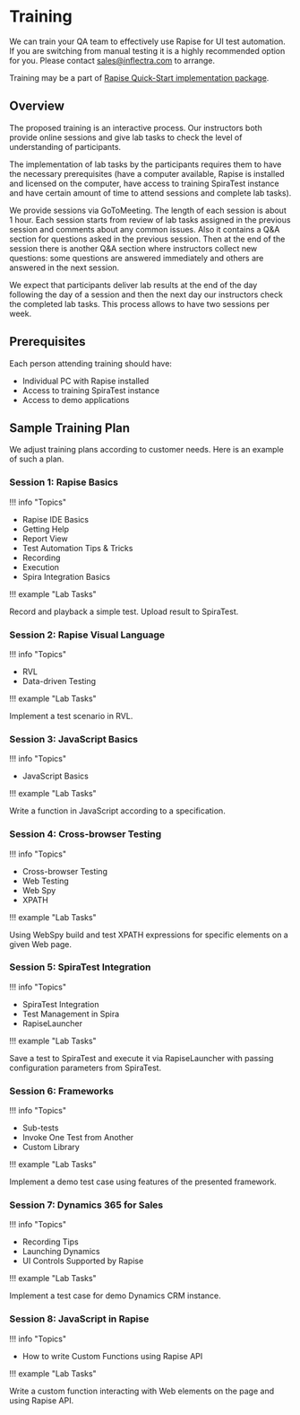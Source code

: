 # Training

We can train your QA team to effectively use Rapise for UI test automation. If you are switching from manual testing it is a highly recommended option for you. Please contact sales@inflectra.com to arrange.

Training may be a part of [Rapise Quick-Start implementation package](https://www.inflectra.com/Company/Article/jump-starting-your-rapise-test-automation-project-997.aspx).

## Overview

The proposed training is an interactive process. Our instructors both provide online sessions and give lab tasks to check the level of understanding of participants. 

The implementation of lab tasks by the participants requires them to have the necessary prerequisites (have a computer available, Rapise is installed and licensed on the computer, have access to training SpiraTest instance and have certain amount of time to attend sessions and complete lab tasks).

We provide sessions via GoToMeeting. The length of each session is about 1 hour. Each session starts from review of lab tasks assigned in the previous session and comments about any common issues. Also it contains a Q&A section for questions asked in the previous session. Then at the end of the session there is another Q&A section where instructors collect new questions: some questions are answered immediately and others are answered in the next session.

We expect that participants deliver lab results at the end of the day following the day of a session and then the next day our instructors check the completed lab tasks. This process allows to have two sessions per week.

## Prerequisites

Each person attending training should have:

- Individual PC with Rapise installed
- Access to training SpiraTest instance
- Access to demo applications

## Sample Training Plan

We adjust training plans according to customer needs. Here is an example of such a plan.

### Session 1: Rapise Basics

!!! info "Topics"

- Rapise IDE Basics
- Getting Help
- Report View
- Test Automation Tips & Tricks
- Recording
- Execution
- Spira Integration Basics

!!! example "Lab Tasks"

Record and playback a simple test. Upload result to SpiraTest.

### Session 2: Rapise Visual Language

!!! info "Topics"

- RVL
- Data-driven Testing

!!! example "Lab Tasks"

Implement a test scenario in RVL.

### Session 3: JavaScript Basics

!!! info "Topics"

- JavaScript Basics

!!! example "Lab Tasks"

Write a function in JavaScript according to a specification.

### Session 4: Cross-browser Testing

!!! info "Topics"

- Cross-browser Testing
- Web Testing
- Web Spy
- XPATH

!!! example "Lab Tasks"

Using WebSpy build and test XPATH expressions for specific elements on a given Web page.

### Session 5: SpiraTest Integration

!!! info "Topics"

- SpiraTest Integration
- Test Management in Spira
- RapiseLauncher

!!! example "Lab Tasks"

Save a test to SpiraTest and execute it via RapiseLauncher with passing configuration parameters from SpiraTest.

### Session 6: Frameworks

!!! info "Topics"

- Sub-tests
- Invoke One Test from Another
- Custom Library

!!! example "Lab Tasks"

Implement a demo test case using features of the presented framework.

### Session 7: Dynamics 365 for Sales

!!! info "Topics"

- Recording Tips
- Launching Dynamics
- UI Controls Supported by Rapise

!!! example "Lab Tasks"

Implement a test case for demo Dynamics CRM instance.

### Session 8: JavaScript in Rapise

!!! info "Topics"

- How to write Custom Functions using Rapise API

!!! example "Lab Tasks"

Write a custom function interacting with Web elements on the page and using Rapise API.
